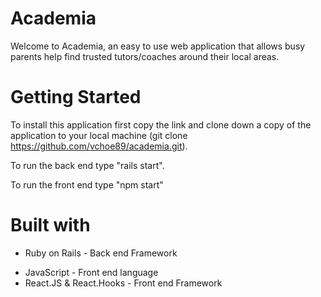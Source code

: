 # Academia

Welcome to Academia, an easy to use web application that allows busy parents help find trusted tutors/coaches around their local areas.

# Getting Started

To install this application first copy the link and clone down a copy of the application to your local machine (git clone https://github.com/vchoe89/academia.git).

To run the back end type "rails start".

To run the front end type "npm start"

# Built with

- Ruby on Rails - Back end Framework
+ JavaScript - Front end language
+ React.JS & React.Hooks - Front end Framework
